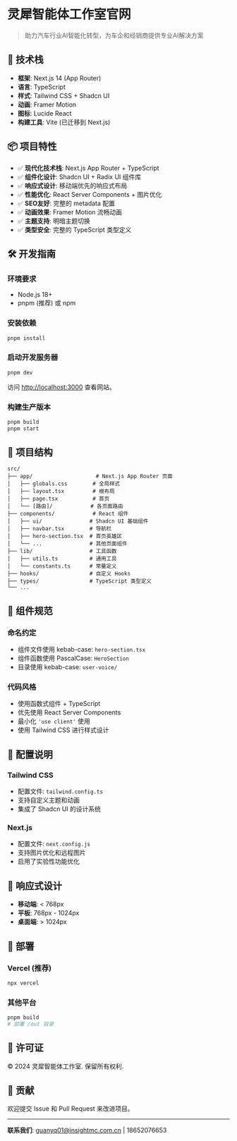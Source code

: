 # 灵犀智能体工作室官网

> 助力汽车行业AI智能化转型，为车企和经销商提供专业AI解决方案

## 🚀 技术栈

- **框架**: Next.js 14 (App Router)
- **语言**: TypeScript
- **样式**: Tailwind CSS + Shadcn UI
- **动画**: Framer Motion
- **图标**: Lucide React
- **构建工具**: Vite (已迁移到 Next.js)

## 📦 项目特性

- ✅ **现代化技术栈**: Next.js App Router + TypeScript
- ✅ **组件化设计**: Shadcn UI + Radix UI 组件库
- ✅ **响应式设计**: 移动端优先的响应式布局
- ✅ **性能优化**: React Server Components + 图片优化
- ✅ **SEO友好**: 完整的 metadata 配置
- ✅ **动画效果**: Framer Motion 流畅动画
- ✅ **主题支持**: 明暗主题切换
- ✅ **类型安全**: 完整的 TypeScript 类型定义

## 🛠️ 开发指南

### 环境要求

- Node.js 18+ 
- pnpm (推荐) 或 npm

### 安装依赖

```bash
pnpm install
```

### 启动开发服务器

```bash
pnpm dev
```

访问 [http://localhost:3000](http://localhost:3000) 查看网站。

### 构建生产版本

```bash
pnpm build
pnpm start
```

## 📁 项目结构

```
src/
├── app/                    # Next.js App Router 页面
│   ├── globals.css        # 全局样式
│   ├── layout.tsx         # 根布局
│   ├── page.tsx           # 首页
│   └── [路由]/            # 各页面路由
├── components/            # React 组件
│   ├── ui/               # Shadcn UI 基础组件
│   ├── navbar.tsx        # 导航栏
│   ├── hero-section.tsx  # 首页英雄区
│   └── ...               # 其他页面组件
├── lib/                  # 工具函数
│   ├── utils.ts          # 通用工具
│   └── constants.ts      # 常量定义
├── hooks/                # 自定义 Hooks
├── types/                # TypeScript 类型定义
└── ...
```

## 🎨 组件规范

### 命名约定
- 组件文件使用 kebab-case: `hero-section.tsx`
- 组件函数使用 PascalCase: `HeroSection`
- 目录使用 kebab-case: `user-voice/`

### 代码风格
- 使用函数式组件 + TypeScript
- 优先使用 React Server Components
- 最小化 `'use client'` 使用
- 使用 Tailwind CSS 进行样式设计

## 🔧 配置说明

### Tailwind CSS
- 配置文件: `tailwind.config.ts`
- 支持自定义主题和动画
- 集成了 Shadcn UI 的设计系统

### Next.js
- 配置文件: `next.config.js`
- 支持图片优化和远程图片
- 启用了实验性功能优化

## 📱 响应式设计

- **移动端**: < 768px
- **平板**: 768px - 1024px  
- **桌面端**: > 1024px

## 🚀 部署

### Vercel (推荐)
```bash
npx vercel
```

### 其他平台
```bash
pnpm build
# 部署 /out 目录
```

## 📄 许可证

© 2024 灵犀智能体工作室. 保留所有权利.

## 🤝 贡献

欢迎提交 Issue 和 Pull Request 来改进项目。

---

**联系我们**: guanyq01@insightmc.com.cn | 18652076653